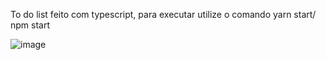 To do list feito com typescript, para executar utilize o comando yarn start/ npm start

![image](https://user-images.githubusercontent.com/68303667/158085864-096bd43f-ecf1-40d7-9929-d7c3caea3508.png)
